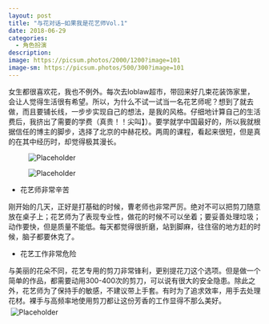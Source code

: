 ```yaml
---
layout: post
title: "与花对话—如果我是花艺师Vol.1"
date: 2018-06-29
categories:
  - 角色扮演
description:
image: https://picsum.photos/2000/1200?image=101
image-sm: https://picsum.photos/500/300?image=101
---
```

女生都很喜欢花，我也不例外。每次去loblaw超市，带回来好几束花装饰家里，会让人觉得生活很有希望。所以，为什么不试一试当一名花艺师呢？想到了就去做，而且要铺长线，一步步实现自己的想法，是我的风格<!--break-->。仔细地计算自己的生活费后，我挤出了需要的学费（真贵！！尖叫】）。要学就学中国最好的，所以我就根据信任的博主的脚步，选择了北京的中赫花校。两周的课程，看起来很短，但是真的在其中经历时，却觉得极其漫长。

<figure>
  <img src="https://github.com/yilun1017/blog-img/blob/master/2018-06-29-flower-artist-vol-1/1.jpg?raw=true" alt="Placeholder"/>
</figure>
<figure>
  <img src="https://github.com/yilun1017/blog-img/blob/master/2018-06-29-flower-artist-vol-1/2.jpg?raw=true" alt="Placeholder"/>
</figure>

<ul>
  <li>花艺师非常辛苦</li>
</ul>
刚开始的几天，正好是打基础的时候，曹老师也非常严厉。绝对不可以把剪刀随意放在桌子上；花艺师为了表现专业性，做花的时候不可以坐着；要妥善处理垃圾；动作要快，但是质量不能低。每天都觉得很折磨，站到脚麻，往住宿的地方赶的时候，脑子都要休克了。

<ul>
  <li>花艺工作非常危险</li>
</ul>
与美丽的花朵不同，花艺专用的剪刀非常锋利，更别提花刀这个选项。但是做一个简单的作品，都需要动用300-400次的剪刀，可以说有很大的安全隐患。除此之外，花艺师为了保持手的敏感，不建议带上手套。有时为了追求效率，用手去处理花材。裸手与高频率地使用剪刀都让这份芳香的工作显得不那么美好。

<div class="nav-fig">
  <figure style="width:50%; height:100%; margin:5px; overflow:hidden">
    <img src="https://github.com/yilun1017/blog-img/blob/master/2018-06-29-flower-artist-vol-1/3.jpg?raw=true" alt="Placeholder" max-width="100%" max-height="100%" min-width="99%" min-height="99%"/>
  </figure>
  <figure style="width:50%; height:100%; margin:5px; overflow:hidden">
    <img src="https://github.com/yilun1017/blog-img/blob/master/2018-06-29-flower-artist-vol-1/4.jpg?raw=true" alt="Placeholder" max-width="100%" max-height="100%" min-width="99%" min-height="99%"/>
  </figure>
</div>

<figure>
      <img src="https://github.com/yilun1017/blog-img/blob/master/2018-06-29-flower-artist-vol-1/5.jpg?raw=true" alt="Placeholder"/>
</figure>

<ul>
  <li>花艺师需要稳扎稳打</li>
</ul>
每天都觉得自己是文盲，是我经常的感受。而在课程学习之中，我发现自己不但文化不够，眼睛也很糟糕。多种多样的花朵，我都不知道他们的名字，对于我来说，他们统称为一个简单的词汇：花。据老师介绍，花艺师需要熟知认出花材种类，知道它的习性、产地、上市日期、价格、每束有多少支、面积、处理方法、英语/拉丁语/中文学术用语/中文口语称谓等。一种花要能连续说上30分钟，才算掌握了这种花。当我听到这个要求时，真的很震惊，这完全没有捷径可走，就是积累积累、再积累

除了花材知识，花艺师还需要练习手。让脑海中的形象变成实际，中间隔着千万次的练习。有时插错了角度破坏了整体造型，插得太浅花会失水而死，插得太深会导致花枝打架。除此之外，在插的过程中，还要仔细阅读花的表情。就是花是如何生长的，让他们面朝上，而不是垂下来无精打采。这个要求，让我意识到自己其实一直都没有注意周围的草木是如何生长的，他们的枝条是怎么展开的，树叶又是如何排布的。

<div class="nav-fig">
  <div style="width:40%; height:100%; margin:1%; overflow:hidden">
    <figure style="width:100%; height:40%; margin:5px; overflow:hidden">
      <img src="https://github.com/yilun1017/blog-img/blob/master/2018-06-29-flower-artist-vol-1/6.jpg?raw=true" alt="Placeholder" max-width="100%" max-height="100%" min-width="99%" min-height="99%"/>
    </figure>
    <figure style="width:100%; height:60%; margin:5px; overflow:hidden">
      <img src="https://github.com/yilun1017/blog-img/blob/master/2018-06-29-flower-artist-vol-1/7.jpg?raw=true" alt="Placeholder" max-width="100%" max-height="100%" min-width="99%" min-height="99%"/>
    </figure>
  </div>
  <figure style="width:65%; height:100%; margin:0; overflow:hidden">
    <img src="https://github.com/yilun1017/blog-img/blob/master/2018-06-29-flower-artist-vol-1/8.jpg?raw=true" alt="Placeholder" max-width="100%" max-height="100%" min-width="99%" min-height="99%"/>
  </figure>
</div>




<ul>
  <li>花的自由与经历的心流感</li>
</ul>
这一点也是最让我欣喜的一点。我大约在2年前，心中有一个相当艺术家的想法，创造美的东西不是很美妙吗？但是，我似乎没什么绘画的耐心，再加上绘画其实需要更长时间的锻炼与更激烈的竞争，让我非常沮丧。但是花也可以作为一种语言，它本身就是生命与美丽的象征，我只要将他们组合在一起便可。或许，通过花艺，我可以成为一个艺术家呢？通过花艺装置来表达我的想法。这个巨大的想象空间让我非常激动。

除此之外，在做花的时候，我再次体验了心流。这种感觉，我在初中时和暧昧的男生发微信时感受到了，在玩植物大战僵尸游戏的时候感受到了，在阅读的时候感受到了，从此之后，就很难再见到心流效应了。而这次的花艺课程，我欣喜地发现，自己在某个瞬间忘记了时间，全身心投入到了其中。我可以说是很幸运了，找到了另一个开启心流体验的钥匙。
<figure>
  <img src="https://github.com/yilun1017/blog-img/blob/master/2018-06-29-flower-artist-vol-1/9.jpg?raw=true" alt="Placeholder"/>
</figure>
<div class="nav-fig">
  <figure style="width:50%; height:100%; margin:5px; overflow:hidden">
    <img src="https://github.com/yilun1017/blog-img/blob/master/2018-06-29-flower-artist-vol-1/10.jpg?raw=true" alt="Placeholder" max-width="100%" max-height="100%" min-width="99%" min-height="99%"/>
  </figure>
  <figure style="width:50%; height:100%; margin:5px; overflow:hidden">
    <img src="https://github.com/yilun1017/blog-img/blob/master/2018-06-29-flower-artist-vol-1/11.jpg?raw=true" alt="Placeholder" max-width="100%" max-height="100%" min-width="99%" min-height="99%"/>
  </figure>
</div>

<ul>
  <li>磨练你的审美与直觉</li>
</ul>
在外教课程中，我看到日本老师的做花过程行云流水，而且他只要一看就知道如何修改意见作品。看似很简单的操作，在我的手里就难于登天。为什么呢？我觉得这就是审美的差距，老师的潜意识能更快地判断美的标准，知道在哪个细微的部分出了错，但是我一定要到问题足够大的时候，才能看出来。为了达到更高的水准，花艺师必须不断地看优秀的作品，磨练自己审美能力。

<div  class= "nav-fig">
  <figure style="width:30%; height:100%; margin:5px; overflow:hidden">
    <img src="https://github.com/yilun1017/blog-img/blob/master/2018-06-29-flower-artist-vol-1/12.jpg?raw=true" alt="Placeholder" max-width="100%" max-height="100%" min-width="99%" min-height="99%"/>
  </figure>
  <figure style="width:45%; height:100%; margin:5px; overflow:hidden">
    <img src="https://github.com/yilun1017/blog-img/blob/master/2018-06-29-flower-artist-vol-1/13.jpg?raw=true" alt="Placeholder" max-width="100%" max-height="100%" min-width="99%" min-height="99%"/>
  </figure>
  <figure style="width:30%; height:100%; margin:5px; overflow:hidden">
    <img src="https://github.com/yilun1017/blog-img/blob/master/2018-06-29-flower-artist-vol-1/14.jpg?raw=true" alt="Placeholder" max-width="100%" max-height="100%" min-width="99%" min-height="99%"/>
  </figure>
</div>


花艺师的体验非常有趣，我想继续下去。通过花的语言，我没准能成为一位艺术家呢？

 
Yilun